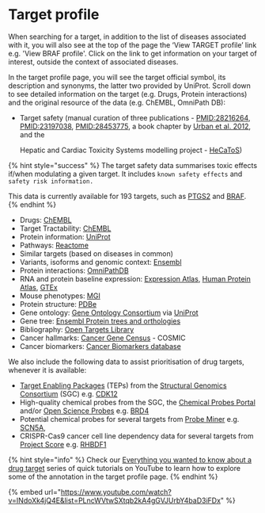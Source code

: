 # Target profile

When searching for a target, in addition to the list of diseases associated with it, you will also see at the top of the page the ‘View TARGET profile’ link e.g. 'View BRAF profile'. Click on the link to get information on your target of interest, outside the context of associated diseases. 

In the target profile page, you will see the target official symbol, its description and synonyms, the latter two provided by UniProt. Scroll down to see detailed information on the target \(e.g. Drugs, Protein interactions\) and the original resource of the data \(e.g. ChEMBL, OmniPath DB\):

* Target safety \(manual curation of three publications - [PMID:28216264](http://europepmc.org/abstract/MED/28216264), [PMID:23197038](http://europepmc.org/abstract/MED/23197038), [PMID:28453775](http://europepmc.org/abstract/MED/28453775), a book chapter by [Urban et al. 2012](https://onlinelibrary.wiley.com/doi/abs/10.1002/9781118098141.ch2), and the 

  Hepatic and Cardiac Toxicity Systems modelling project - [HeCaToS](https://www.hecatos.eu/)\) 

{% hint style="success" %}
The target safety data summarises toxic effects if/when modulating a given target. It includes `known safety effects` and `safety risk information.`

This data is currently available for 193 targets, such as [PTGS2](https://www.targetvalidation.org/target/ENSG00000073756) and [BRAF](https://www.targetvalidation.org/target/ENSG00000157764).
{% endhint %}

* Drugs: [ChEMBL](https://www.ebi.ac.uk/chembl/)
* Target Tractability: [ChEMBL](https://www.ebi.ac.uk/chembl/)
* Protein information: [UniProt](http://www.uniprot.org/)
* Pathways: [Reactome](http://www.reactome.org/)
* Similar targets \(based on diseases in common\)
* Variants, isoforms and genomic context: [Ensembl](https://legacy.gitbook.com/book/opentargets/docs/edit#)
* Protein interactions: [OmniPathDB](http://omnipathdb.org)
* RNA and protein baseline expression: [Expression Atlas](https://www.ebi.ac.uk/gxa/home), [Human Protein Atlas](http://www.proteinatlas.org/), [GTEx](https://www.gtexportal.org/home/documentationPage) 
* Mouse phenotypes: [MGI](http://www.informatics.jax.org)
* Protein structure: [PDBe](https://www.ebi.ac.uk/pdbe/)
* Gene ontology: [Gene Ontology Consortium](http://geneontology.org/) via [UniProt](http://www.uniprot.org/)
* Gene tree: [Ensembl Protein trees and orthologies](http://www.ensembl.org/info/genome/compara/homology_method.html)
* Bibliography: [Open Targets Library](https://github.com/opentargets/docs.targetvalidation.org/tree/89163f4f81591e3fa4ca1b7890ee9e8f49c7e22b/library.opentargets.io)
* Cancer hallmarks: [Cancer Gene Census](https://cancer.sanger.ac.uk/census#cl_search) - COSMIC
* Cancer biomarkers: [Cancer Biomarkers database](https://www.cancergenomeinterpreter.org/biomarkers)

We also include the following data to assist prioritisation of drug targets, whenever it is available:

* [Target Enabling Packages](http://www.thesgc.org/tep) \(TEPs\) from the [Structural Genomics Consortium](https://www.thesgc.org/chemical-probes) \(SGC\) e.g. [CDK12](http://www.targetvalidation.org/target/ENSG00000167258)
* High-quality chemical probes from the SGC, the [Chemical Probes Portal](http://www.chemicalprobes.org/) and/or [Open Science Probes](http://www.sgc-ffm.uni-frankfurt.de/) e.g. [BRD4](https://www.targetvalidation.org/target/ENSG00000141867)
* Potential chemical probes for several targets from [Probe Miner](https://probeminer.icr.ac.uk/) e.g. [SCN5A](https://www.targetvalidation.org/target/ENSG00000183873), 
* CRISPR-Cas9 cancer cell line dependency data for several targets from [Project Score](https://score.depmap.sanger.ac.uk/) e.g. [RHBDF1](https://www.targetvalidation.org/target/ENSG00000007384)

{% hint style="info" %}
Check our [Everything you wanted to know about a drug target](https://www.youtube.com/playlist?list=PLncWVtwSXtqb2kA4gGVJUrbY4baD3iFDx) series of quick tutorials on YouTube to learn how to explore some of the annotation in the target profile page.
{% endhint %}

{% embed url="https://www.youtube.com/watch?v=INdoXk4jQ4E&list=PLncWVtwSXtqb2kA4gGVJUrbY4baD3iFDx" %}

